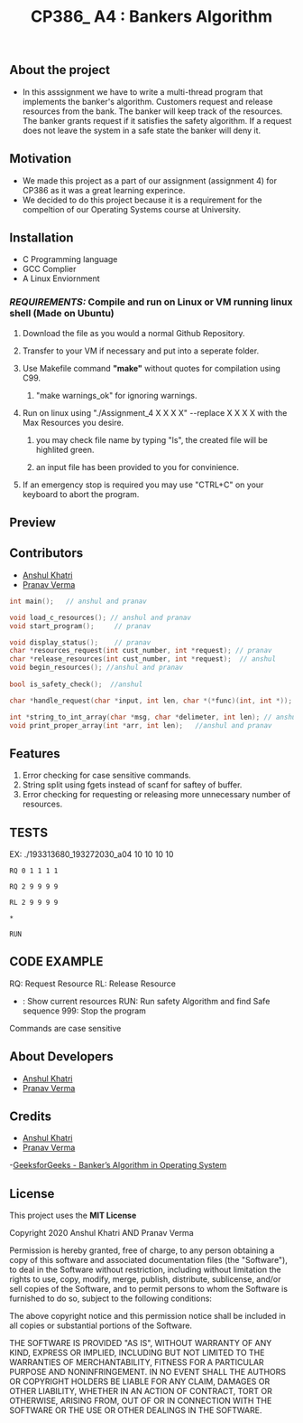 <h1 align="center"> 
  CP386_ A4 : Bankers Algorithm
</h1>


<br/>

## About the project

- In this asssignment we have to write a multi-thread program that implements the banker's algorithm. Customers request and release resources from the bank. The banker will keep track of the resources. The banker grants request if it satisfies the safety algorithm. If a request does not leave the system in a safe state the banker will deny it.

## Motivation

- We made this project as a part of our assignment (assignment 4) for CP386 as it was a great learning experince.
- We decided to do this project because it is a requirement for the compeltion of our Operating Systems course at University.

## Installation

- C Programming language
- GCC Complier
- A Linux Enviornment 

### _REQUIREMENTS:_ Compile and run on **Linux** or **VM running linux shell** (Made on Ubuntu)

1. Download the file as you would a normal Github Repository.

1. Transfer to your VM if necessary and put into a seperate folder.

1. Use Makefile command **"make"** without quotes for compilation using C99.

    1. "make warnings_ok" for ignoring warnings.

1. Run on linux using "./Assignment_4 X X X X"  --replace X X X X with the Max Resources you desire.

    1. you may check file name by typing "ls", the created file will be highlited green.

    1. an input file has been provided to you for convinience.

1. If an emergency stop is required you may use "CTRL+C" on your keyboard to abort the program.


## Preview

## Contributors

- [Anshul Khatri](https://github.com/khat3680)<br/>
- [Pranav Verma](https://github.com/Navsan1)<br/>

```c
int main();   // anshul and pranav

void load_c_resources(); // anshul and pranav
void start_program();     // pranav

void display_status();    // pranav
char *resources_request(int cust_number, int *request); // pranav
char *release_resources(int cust_number, int *request);  // anshul
void begin_resources(); //anshul and pranav
 
bool is_safety_check();  //anshul

char *handle_request(char *input, int len, char *(*func)(int, int *)); // anshul and pranav

int *string_to_int_array(char *msg, char *delimeter, int len); // anshul
void print_proper_array(int *arr, int len);   //anshul and pranav
```
## Features
1. Error checking for case sensitive commands.
2. String split using fgets instead of scanf for saftey of buffer.
3. Error checking for requesting or releasing more unnecessary number of resources.


## TESTS

EX: ./193313680_193272030_a04 10 10 10 10

    RQ 0 1 1 1 1

    RQ 2 9 9 9 9

    RL 2 9 9 9 9

    *

    RUN

## CODE EXAMPLE

RQ: Request Resource
RL: Release Resource
* : Show current resources
RUN: Run safety Algorithm and find Safe sequence
999: Stop the program


Commands are case sensitive


## About Developers

- [Anshul Khatri](https://github.com/khat3680)<br/>
- [Pranav Verma](https://github.com/Navsan1)<br/>

## Credits

- [Anshul Khatri](https://github.com/khat3680)<br/>
- [Pranav Verma](https://github.com/Navsan1)<br/>

-[GeeksforGeeks - Banker’s Algorithm in Operating System](https://www.geeksforgeeks.org/bankers-algorithm-in-operating-system-2/)<br/>
## License

This project uses the **MIT License**

Copyright 2020 Anshul Khatri AND Pranav Verma

Permission is hereby granted, free of charge, to any person obtaining a copy of this software and associated documentation files (the "Software"), to deal in the Software without restriction, including without limitation the rights to use, copy, modify, merge, publish, distribute, sublicense, and/or sell copies of the Software, and to permit persons to whom the Software is furnished to do so, subject to the following conditions:

The above copyright notice and this permission notice shall be included in all copies or substantial portions of the Software.

THE SOFTWARE IS PROVIDED "AS IS", WITHOUT WARRANTY OF ANY KIND, EXPRESS OR IMPLIED, INCLUDING BUT NOT LIMITED TO THE WARRANTIES OF MERCHANTABILITY, FITNESS FOR A PARTICULAR PURPOSE AND NONINFRINGEMENT. IN NO EVENT SHALL THE AUTHORS OR COPYRIGHT HOLDERS BE LIABLE FOR ANY CLAIM, DAMAGES OR OTHER LIABILITY, WHETHER IN AN ACTION OF CONTRACT, TORT OR OTHERWISE, ARISING FROM, OUT OF OR IN CONNECTION WITH THE SOFTWARE OR THE USE OR OTHER DEALINGS IN THE SOFTWARE.